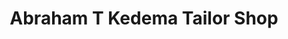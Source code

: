---
title: "Abraham T Kedema Tailor Shop"
url: /foya-city/abraham-t-kedema-tailor-shop/
shop: tailor
---
